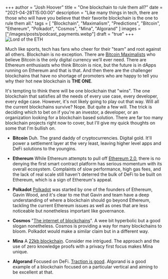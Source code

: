 +++
author = "Josh Hoover"
title = "One blockchain to rule them all?"
date = "2021-04-28T15:00:00"
description = "Like many things in tech, there are those who will have you believe that their favorite blockchain is the one to rule them all."
tags = [
    "Blockchain",
    "Maximalism",
    "Predictions",
    "Bitcoin",
    "Ethereum",
    "Polkadot",
    "Cosmos",
    "Mina",
    "Algorand"
]
images = ["/images/posts/podcast_payments.webp"]
draft = "true"
+++
![Lord of the ETH](/images/posts/one_blockchain_to_rule_them_all.webp "Lord of the ETH")

Much like sports, tech has fans who cheer for their "team" and root against all others. Blockchain is no exception. There are [Bitcoin Maximalists](https://www.investopedia.com/terms/b/bitcoin-maximalism.asp) who believe Bitcoin is the only digital currency we'll ever need. There are Ethereum enthusiasts who think Bitcoin is nice, but the future is in dApps running on Ethereum and that is that. And then there are the challenger blockchains that have no shortage of promoters who are happy to tell you why their hot new blockchain is **THE ONE**.

It's tempting to think there will be one blockchain that "wins". The one blockchain that satisfies all the needs of every use case, every developer, every edge case. However, it's not likely going to play out that way. Will all the current blockchains survive? Nope. But quite a few will. The trick is deciding which to bet on if you're an investor, a developer, or an organization looking for a blockchain based solution. There are far too many blockchain projects right now to cover, but I'll give my quick thoughts on some that I'm bullish on.

* **Bitcoin** Duh. The grand daddy of cryptocurrencies. Digital gold. It'll power a settlement layer at the very least, leaving higher level apps and DeFi solutions to the youngins.

* **Ethereum** While Ethereum attempts to pull off [Ethereum 2.0](https://ethereum.org/en/eth2/), there is no denying the first smart contract platform has serious momentum with its overall ecosystem. Complaints of slow performance, high gas fees, and the lack of real scale still haven't deterred the bulk of DeFi to be built on Ethereum, which is a sign of Ethereum's appeal.

* **Polkadot** [Polkadot](https://polkadot.network/) was started by one of the founders of Ethereum, Gavin Wood, and it's clear to me that Gavin and team have a deep understanding of where a blockchain should go beyond Ethereum, tackling the current Ethereum issues as well as ones that are less noticeable but nonetheless important like governance.

* **Cosmos** "[The internet of blockchains](https://cosmos.network/)". A wee bit hyperbolic but a good slogan nonetheless. Cosmos is providing a way for many blockchains to bloom. Polkadot would make a similar claim but in a different way.

* **Mina** A [22kb blockchain](https://minaprotocol.com/). Consider me intrigued. The approach and the use of zero knowledge proofs with a privacy first focus makes Mina unique.

* **Algorand** Focused on DeFi. [Traction is good](https://www.algorand.com/ecosystem). Algorand is a good example of a blockchain focused on a particular vertical and aiming to be excellent at that.